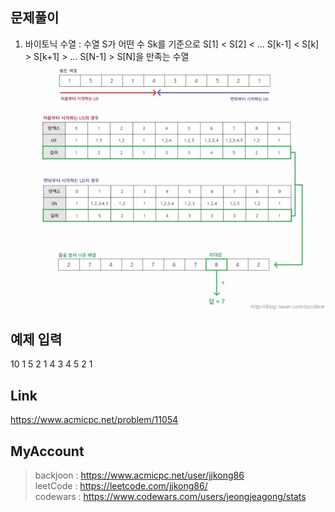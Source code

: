 ## 문제풀이
 1. 바이토닉 수열 : 수열 S가 어떤 수 Sk를 기준으로 S[1] < S[2] < ... S[k-1] < S[k] > S[k+1] > ... S[N-1] > S[N]을 만족는 수열
![Alt text](./bitonic.jpg)

## 예제 입력
10
1 5 2 1 4 3 4 5 2 1

## Link
https://www.acmicpc.net/problem/11054

## MyAccount

> backjoon : <https://www.acmicpc.net/user/jjkong86>  
> leetCode : <https://leetcode.com/jjkong86/>  
> codewars : https://www.codewars.com/users/jeongjeagong/stats
